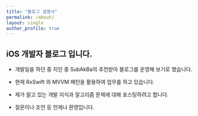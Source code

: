 ```yaml
---
title: "블로그 설명서"
permalink: /about/
layout: single
author_profile: true
---
```


## iOS 개발자 블로그 입니다.

- 개발일을 하던 중 지인 중 SubAkBa의 추천받아 블로그를 운영해 보기로 했습니다.

- 현재 RxSwift 와 MVVM 패턴을 활용하여 업무를 하고 있습니다.

- 제가 알고 있는 개발 지식과 알고리즘 문제에 대해 포스팅하려고 합니다.

- 질문이나 조언 등 언제나 환영입니다.